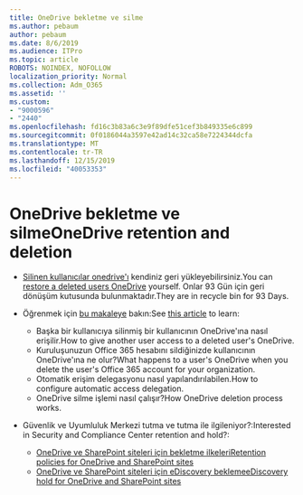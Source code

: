 ```yaml
---
title: OneDrive bekletme ve silme
ms.author: pebaum
author: pebaum
ms.date: 8/6/2019
ms.audience: ITPro
ms.topic: article
ROBOTS: NOINDEX, NOFOLLOW
localization_priority: Normal
ms.collection: Adm_O365
ms.assetid: ''
ms.custom:
- "9000596"
- "2440"
ms.openlocfilehash: fd16c3b83a6c3e9f89dfe51cef3b849335e6c899
ms.sourcegitcommit: 0f0186044a3597e42ad14c32ca58e7224344dcfa
ms.translationtype: MT
ms.contentlocale: tr-TR
ms.lasthandoff: 12/15/2019
ms.locfileid: "40053353"
---
```

# <a name="onedrive-retention-and-deletion"></a><span data-ttu-id="a6bb4-102">OneDrive bekletme ve silme</span><span class="sxs-lookup"><span data-stu-id="a6bb4-102">OneDrive retention and deletion</span></span>

- <span data-ttu-id="a6bb4-103">[Silinen kullanıcılar onedrive'ı](https://docs.microsoft.com/onedrive/restore-deleted-onedrive) kendiniz geri yükleyebilirsiniz.</span><span class="sxs-lookup"><span data-stu-id="a6bb4-103">You can [restore a deleted users OneDrive](https://docs.microsoft.com/onedrive/restore-deleted-onedrive) yourself.</span></span> <span data-ttu-id="a6bb4-104">Onlar 93 Gün için geri dönüşüm kutusunda bulunmaktadır.</span><span class="sxs-lookup"><span data-stu-id="a6bb4-104">They are in recycle bin for 93 Days.</span></span> 

- <span data-ttu-id="a6bb4-105">Öğrenmek için [bu makaleye](https://docs.microsoft.com/onedrive/restore-deleted-onedrive) bakın:</span><span class="sxs-lookup"><span data-stu-id="a6bb4-105">See [this article](https://docs.microsoft.com/onedrive/restore-deleted-onedrive) to learn:</span></span>
    - <span data-ttu-id="a6bb4-106">Başka bir kullanıcıya silinmiş bir kullanıcının OneDrive'ına nasıl erişilir.</span><span class="sxs-lookup"><span data-stu-id="a6bb4-106">How to give another user access to a deleted user's OneDrive.</span></span>
    - <span data-ttu-id="a6bb4-107">Kuruluşunuzun Office 365 hesabını sildiğinizde kullanıcının OneDrive'ına ne olur?</span><span class="sxs-lookup"><span data-stu-id="a6bb4-107">What happens to a user's OneDrive when you delete the user's Office 365 account for your organization.</span></span>
    - <span data-ttu-id="a6bb4-108">Otomatik erişim delegasyonu nasıl yapılandırılabilen.</span><span class="sxs-lookup"><span data-stu-id="a6bb4-108">How to configure automatic access delegation.</span></span>
    - <span data-ttu-id="a6bb4-109">OneDrive silme işlemi nasıl çalışır?</span><span class="sxs-lookup"><span data-stu-id="a6bb4-109">How OneDrive deletion process works.</span></span>

- <span data-ttu-id="a6bb4-110">Güvenlik ve Uyumluluk Merkezi tutma ve tutma ile ilgileniyor?:</span><span class="sxs-lookup"><span data-stu-id="a6bb4-110">Interested in Security and Compliance Center retention and hold?:</span></span>
    - [<span data-ttu-id="a6bb4-111">OneDrive ve SharePoint siteleri için bekletme ilkeleri</span><span class="sxs-lookup"><span data-stu-id="a6bb4-111">Retention policies for OneDrive and SharePoint sites</span></span>](https://docs.microsoft.com/office365/securitycompliance/retention-policies?redirectSourcePath=%252farticle%252f5e377752-700d-4870-9b6d-12bfc12d2423#content-in-onedrive-accounts-and-sharepoint-sites)
    - [<span data-ttu-id="a6bb4-112">OneDrive ve SharePoint siteleri için eDiscovery bekleme</span><span class="sxs-lookup"><span data-stu-id="a6bb4-112">eDiscovery hold for OneDrive and SharePoint sites</span></span>](https://docs.microsoft.com/office365/securitycompliance/ediscovery-cases#step-4-place-content-locations-on-hold)



